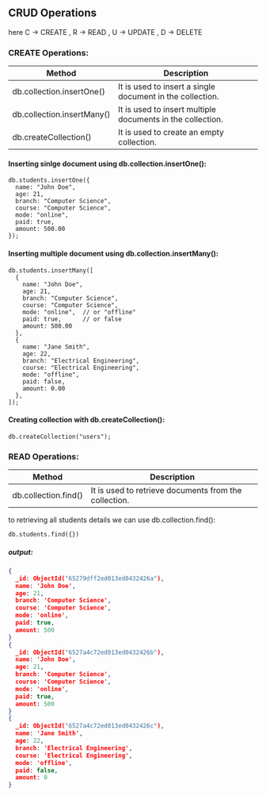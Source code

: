 ## CRUD Operations


here C -> CREATE , R -> READ , U -> UPDATE , D -> DELETE


### CREATE Operations:


| Method                    | Description                                               |
| -----------               | -----------                                               |
| db.collection.insertOne()	| It is used to insert a single document in the collection. |
| db.collection.insertMany()| It is used to insert multiple documents in the collection.|
| db.createCollection()     | It is used to create an empty collection.                 |



#### Inserting sinlge document using db.collection.insertOne():

```
db.students.insertOne({
  name: "John Doe",
  age: 21,
  branch: "Computer Science",
  course: "Computer Science",
  mode: "online",  
  paid: true,      
  amount: 500.00
});
```

#### Inserting multiple document using db.collection.insertMany():

```
db.students.insertMany([
  {
    name: "John Doe",
    age: 21,
    branch: "Computer Science",
    course: "Computer Science",
    mode: "online",  // or "offline"
    paid: true,      // or false
    amount: 500.00
  },
  {
    name: "Jane Smith",
    age: 22,
    branch: "Electrical Engineering",
    course: "Electrical Engineering",
    mode: "offline",
    paid: false,
    amount: 0.00
  },
]);
```
#### Creating collection with db.createCollection():

```
db.createCollection("users");

```

### READ Operations:

|Method	                | Description                                          |
|------                 | -----------                                          |
|db.collection.find()	| It is used to retrieve documents from the collection.|


to retrieving all students details we can use db.collection.find():

```
db.students.find({})

```

##### output:

```json
{
  _id: ObjectId("65279dff2ed013ed0432426a"),
  name: 'John Doe',
  age: 21,
  branch: 'Computer Science',
  course: 'Computer Science',
  mode: 'online',
  paid: true,
  amount: 500
}
{
  _id: ObjectId("6527a4c72ed013ed0432426b"),
  name: 'John Doe',
  age: 21,
  branch: 'Computer Science',
  course: 'Computer Science',
  mode: 'online',
  paid: true,
  amount: 500
}
{
  _id: ObjectId("6527a4c72ed013ed0432426c"),
  name: 'Jane Smith',
  age: 22,
  branch: 'Electrical Engineering',
  course: 'Electrical Engineering',
  mode: 'offline',
  paid: false,
  amount: 0
}
```